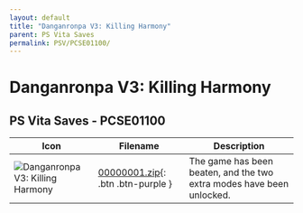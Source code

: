 ```yaml
---
layout: default
title: "Danganronpa V3: Killing Harmony"
parent: PS Vita Saves
permalink: PSV/PCSE01100/
---
```

# Danganronpa V3: Killing Harmony

## PS Vita Saves - PCSE01100

| Icon | Filename | Description |
|------|----------|-------------|
| ![Danganronpa V3: Killing Harmony](https://github.com/bucanero/apollo-vita/raw/main/sce_sys/icon0.png) | [00000001.zip](00000001.zip){: .btn .btn-purple } | The game has been beaten, and the two extra modes have been unlocked.   |
